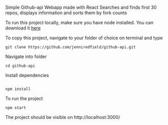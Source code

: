 Simple Github-api Webapp made with React
Searches and finds first 30 repos, displays information and sorts them by fork counts

To run this project locally, make sure you have node installed. You can download it [here](https://nodejs.org/en/download/)

To copy this project, navigate to your folder of choice on terminal and type

```
git clone https://github.com/jenniredfield/github-api.git

```

Navigate into folder

```
cd github-api

```

Install dependencies

```

npm install

```

To run the project

```
npm start

```

The project should be visible on http://localhost:3000/